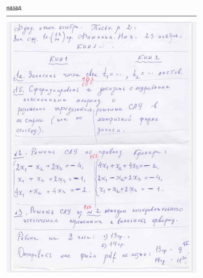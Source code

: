 [назад](lin-alg.md)
***
![линейная алгебра практика вариант номер 1-2](../../images/lin-alg/att2/pr1-2.jpg)
